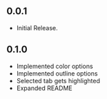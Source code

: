 ## 0.0.1

* Initial Release.

## 0.1.0

* Implemented color options
* Implemented outline options
* Selected tab gets highlighted
* Expanded README
